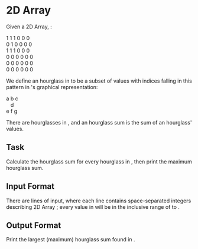 # 2D Array

Given a 2D Array, :

1 1 1 0 0 0 <br />
0 1 0 0 0 0 <br />
1 1 1 0 0 0 <br />
0 0 0 0 0 0 <br />
0 0 0 0 0 0 <br />
0 0 0 0 0 0 <br />

We define an hourglass in to be a subset of values with indices falling in this pattern in 's graphical representation:

a b c <br />
&nbsp;&nbsp;  d <br />
e f g <br />

There are hourglasses in , and an hourglass sum is the sum of an hourglass' values.

## Task
Calculate the hourglass sum for every hourglass in , then print the maximum hourglass sum.


## Input Format

There are lines of input, where each line contains space-separated integers describing 2D Array ; every value in will be in the inclusive range of to .


## Output Format

Print the largest (maximum) hourglass sum found in .